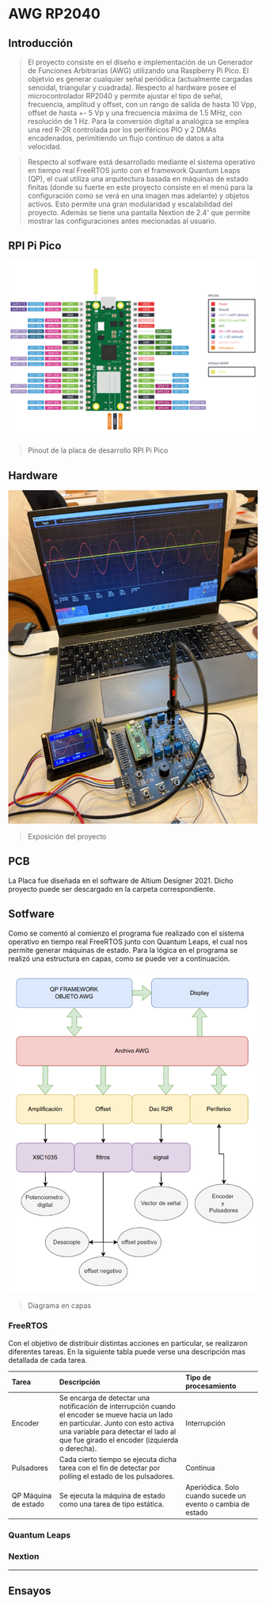 # AWG RP2040

## Introducción
> El proyecto consiste en el diseño e implementación de un Generador de Funciones Arbitrarias (AWG) utilizando una Raspberry Pi Pico. El objetvio es generar cualquier señal periódica (actualmente cargadas senoidal, triangular y cuadrada). Respecto al hardware posee el microcontrolador RP2040 y permite ajustar el tipo de señal, frecuencia, amplitud y offset, con un rango de salida de hasta 10 Vpp, offset de hasta +- 5 Vp y una frecuencia máxima de 1.5 MHz, con resolución de 1 Hz. Para la conversión digital a analógica se emplea una red R-2R controlada por los periféricos PIO y 2 DMAs encadenados, perimitiendo un flujo continuo de datos a alta velocidad.

> Respecto al sotfware está desarrollado mediante el sistema operativo en tiempo real FreeRTOS junto con el framework Quantum Leaps (QP), el cual utiliza una arquitectura basada en máquinas de estado finitas (donde su fuerte en este proyecto consiste en el menú para la configuración como se verá en una imagen mas adelante) y objetos activos. Esto permite una gran modularidad y escalabilidad del proyecto. Además se tiene una pantalla Nextion de 2.4' que permite mostrar las configuraciones antes mecionadas al usuario.

## RPI Pi Pico

![Diagrama de conexionado del Bus Can con sus Nodos](https://github.com/Agustin586/AWG-RP2040/blob/main/img/pico2w-pinout.svg)

> Pinout de la placa de desarrollo RPI Pi Pico

## Hardware

![Placa de Desarrollo](https://github.com/Agustin586/AWG-RP2040/blob/main/img/AWG_Placa.jpeg)

> Exposición del proyecto

## PCB

La Placa fue diseñada en el software de Altium Designer 2021. Dicho proyecto puede ser descargado en la carpeta correspondiente.

## Sotfware 

Como se comentó al comienzo el programa fue realizado con el sistema operativo en tiempo real FreeRTOS junto con Quantum Leaps, el cual nos permite generar máquinas de estado. Para la lógica en el programa se realizó una estructura en capas, como se puede ver a continuación.

![Diagrama en capas](https://github.com/Agustin586/AWG-RP2040/blob/main/img/Diagrama%20en%20capas.png)

> Diagrama en capas

### FreeRTOS

Con el objetivo de distribuir distintas acciones en particular, se realizaron diferentes tareas. En la siguiente tabla puede verse una descripción mas detallada de cada tarea.

| Tarea | Descripción | Tipo de procesamiento |
|:-----|:-------------|:----------------------|
|Encoder| Se encarga de detectar una notificación de interrupción cuando el encoder se mueve hacia un lado en particular. Junto con esto activa una variable para detectar el lado al que fue girado el encoder (izquierda o derecha). | Interrupción |
|Pulsadores| Cada cierto tiempo se ejecuta dicha tarea con el fin de detectar por polling el estado de los pulsadores. | Continua |
|QP Máquina de estado| Se ejecuta la máquina de estado como una tarea de tipo estática. | Aperiódica. Solo cuando sucede un evento o cambia de estado |


### Quantum Leaps

### Nextion

---

## Ensayos
